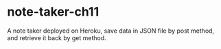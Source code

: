# note-taker-ch11

A note taker deployed on Heroku, save data in JSON file by post method, and retrieve it back by get method. 
